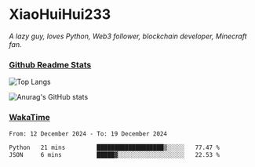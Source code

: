 # XiaoHuiHui233

*A lazy guy, loves Python, Web3 follower, blockchain developer, Minecraft fan.*

### [Github Readme Stats](https://github.com/anuraghazra/github-readme-stats)

![Top Langs](https://github-readme-stats.vercel.app/api/top-langs/?username=XiaoHuiHui233&layout=compact&theme=github_dark)

![Anurag's GitHub stats](https://github-readme-stats.vercel.app/api?username=XiaoHuiHui233&show_icons=true&theme=github_dark)

### [WakaTime](https://wakatime.com)

<!--START_SECTION:waka-->

```txt
From: 12 December 2024 - To: 19 December 2024

Python   21 mins         ███████████████████▒░░░░░   77.47 %
JSON     6 mins          █████▓░░░░░░░░░░░░░░░░░░░   22.53 %
```

<!--END_SECTION:waka-->
